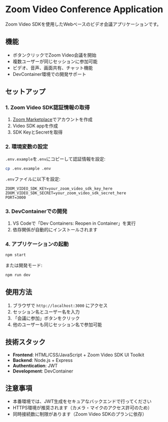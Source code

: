 # Zoom Video Conference Application

Zoom Video SDKを使用したWebベースのビデオ会議アプリケーションです。

## 機能

- ボタンクリックでZoom Video会議を開始
- 複数ユーザーが同じセッションに参加可能
- ビデオ、音声、画面共有、チャット機能
- DevContainer環境での開発サポート

## セットアップ

### 1. Zoom Video SDK認証情報の取得

1. [Zoom Marketplace](https://marketplace.zoom.us/)でアカウントを作成
2. Video SDK appを作成
3. SDK KeyとSecretを取得

### 2. 環境変数の設定

`.env.example`を`.env`にコピーして認証情報を設定:

```bash
cp .env.example .env
```

`.env`ファイルに以下を設定:
```
ZOOM_VIDEO_SDK_KEY=your_zoom_video_sdk_key_here
ZOOM_VIDEO_SDK_SECRET=your_zoom_video_sdk_secret_here
PORT=3000
```

### 3. DevContainerでの開発

1. VS Codeで「Dev Containers: Reopen in Container」を実行
2. 依存関係が自動的にインストールされます

### 4. アプリケーションの起動

```bash
npm start
```

または開発モード:
```bash
npm run dev
```

## 使用方法

1. ブラウザで `http://localhost:3000` にアクセス
2. セッション名とユーザー名を入力
3. 「会議に参加」ボタンをクリック
4. 他のユーザーも同じセッション名で参加可能

## 技術スタック

- **Frontend**: HTML/CSS/JavaScript + Zoom Video SDK UI Toolkit
- **Backend**: Node.js + Express
- **Authentication**: JWT
- **Development**: DevContainer

## 注意事項

- 本番環境では、JWT生成をセキュアなバックエンドで行ってください
- HTTPS環境が推奨されます（カメラ・マイクのアクセス許可のため）
- 同時接続数に制限があります（Zoom Video SDKのプランに依存）
